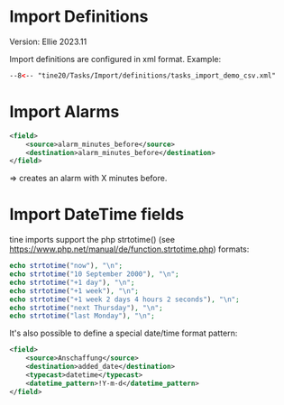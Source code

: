 Import Definitions
=================

Version: Ellie 2023.11

Import definitions are configured in xml format. Example:

``` xml title="tasks_import_demo_csv"
--8<-- "tine20/Tasks/Import/definitions/tasks_import_demo_csv.xml"
```

Import Alarms
=================

~~~ xml
<field>
    <source>alarm_minutes_before</source>
    <destination>alarm_minutes_before</destination>
</field>
~~~

=> creates an alarm with X minutes before.


Import DateTime fields
=================

tine imports support the php strtotime() (see https://www.php.net/manual/de/function.strtotime.php) formats:

~~~ php 
echo strtotime("now"), "\n";
echo strtotime("10 September 2000"), "\n";
echo strtotime("+1 day"), "\n";
echo strtotime("+1 week"), "\n";
echo strtotime("+1 week 2 days 4 hours 2 seconds"), "\n";
echo strtotime("next Thursday"), "\n";
echo strtotime("last Monday"), "\n";
~~~

It's also possible to define a special date/time format pattern:

~~~ xml
<field>
    <source>Anschaffung</source>
    <destination>added_date</destination>
    <typecast>datetime</typecast>
    <datetime_pattern>!Y-m-d</datetime_pattern>
</field>
~~~
